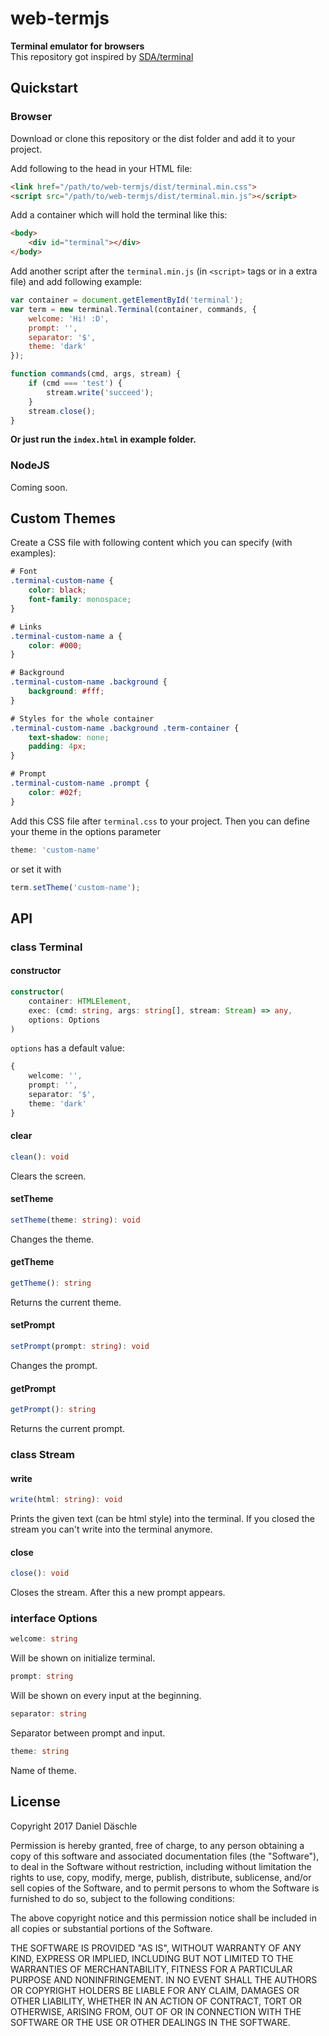 # web-termjs
**Terminal emulator for browsers**<br>
This repository got inspired by [SDA/terminal](https://github.com/SDA/terminal)

## Quickstart

### **Browser**
Download or clone this repository or the dist folder and add it to your project.

Add following to the head in your HTML file:
```HTML
<link href="/path/to/web-termjs/dist/terminal.min.css">
<script src="/path/to/web-termjs/dist/terminal.min.js"></script>
```
Add a container which will hold the terminal like this:
```HTML
<body>
    <div id="terminal"></div>
</body>
```

Add another script after the `terminal.min.js` (in `<script>` tags or in a extra file) and add following example:
```JavaScript
var container = document.getElementById('terminal');
var term = new terminal.Terminal(container, commands, {
    welcome: 'Hi! :D',
    prompt: '',
    separator: '$',
    theme: 'dark'
});

function commands(cmd, args, stream) {
    if (cmd === 'test') {
        stream.write('succeed');
    }
    stream.close();
}
```

**Or just run the `index.html` in example folder.**

### **NodeJS**
Coming soon.

## Custom Themes
Create a CSS file with following content which you can specify (with examples):

```CSS
# Font
.terminal-custom-name {
	color: black;
	font-family: monospace;
}

# Links
.terminal-custom-name a {
	color: #000;
}

# Background
.terminal-custom-name .background {
	background: #fff;
}

# Styles for the whole container
.terminal-custom-name .background .term-container {
    text-shadow: none;
    padding: 4px;
}

# Prompt
.terminal-custom-name .prompt {
	color: #02f;
}
```

Add this CSS file after `terminal.css` to your project.
Then you can define your theme in the options parameter
```TypeScript
theme: 'custom-name'
```
or set it with
```TypeScript
term.setTheme('custom-name');
```

## API
### **class Terminal**
#### constructor
```TypeScript
constructor(
    container: HTMLElement,
    exec: (cmd: string, args: string[], stream: Stream) => any,
    options: Options
)
```
`options` has a default value:
```TypeScript
{
    welcome: '',
    prompt: '',
    separator: '$',
    theme: 'dark'
}
```

#### clear
```TypeScript
clean(): void
```
Clears the screen.

#### setTheme
```TypeScript
setTheme(theme: string): void
```
Changes the theme.

#### getTheme
```TypeScript
getTheme(): string
```
Returns the current theme.

#### setPrompt
```TypeScript
setPrompt(prompt: string): void
```
Changes the prompt.

#### getPrompt
```TypeScript
getPrompt(): string
```
Returns the current prompt.

### **class Stream**
#### write
```TypeScript
write(html: string): void
```
Prints the given text (can be html style) into the terminal.
If you closed the stream you can't write into the terminal anymore.

#### close
```TypeScript
close(): void
```
Closes the stream. After this a new prompt appears.

### **interface Options**
```TypeScript
welcome: string
```
Will be shown on initialize terminal.

```TypeScript
prompt: string
```
Will be shown on every input at the beginning.

```TypeScript
separator: string
```
Separator between prompt and input.

```TypeScript
theme: string
```
Name of theme.

## License
Copyright 2017 Daniel Däschle

Permission is hereby granted, free of charge, to any person obtaining a copy of this software and associated documentation files (the "Software"), to deal in the Software without restriction, including without limitation the rights to use, copy, modify, merge, publish, distribute, sublicense, and/or sell copies of the Software, and to permit persons to whom the Software is furnished to do so, subject to the following conditions:

The above copyright notice and this permission notice shall be included in all copies or substantial portions of the Software.

THE SOFTWARE IS PROVIDED "AS IS", WITHOUT WARRANTY OF ANY KIND, EXPRESS OR IMPLIED, INCLUDING BUT NOT LIMITED TO THE WARRANTIES OF MERCHANTABILITY, FITNESS FOR A PARTICULAR PURPOSE AND NONINFRINGEMENT. IN NO EVENT SHALL THE AUTHORS OR COPYRIGHT HOLDERS BE LIABLE FOR ANY CLAIM, DAMAGES OR OTHER LIABILITY, WHETHER IN AN ACTION OF CONTRACT, TORT OR OTHERWISE, ARISING FROM, OUT OF OR IN CONNECTION WITH THE SOFTWARE OR THE USE OR OTHER DEALINGS IN THE SOFTWARE.
